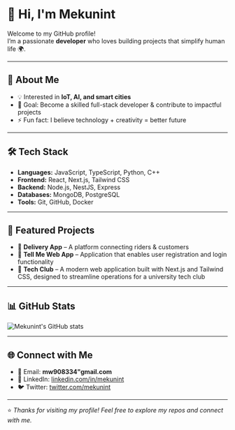 # 👋 Hi, I'm Mekunint
Welcome to my GitHub profile!  
I’m a passionate **developer** who loves building projects that simplify human life 🌍.  

---

## 🚀 About Me
- 💡 Interested in **IoT, AI, and smart cities**  
- 🎯 Goal: Become a skilled full-stack developer & contribute to impactful projects  
- ⚡ Fun fact: I believe technology + creativity = better future  

---

## 🛠️ Tech Stack
- **Languages:** JavaScript, TypeScript, Python, C++  
- **Frontend:** React, Next.js, Tailwind CSS  
- **Backend:** Node.js, NestJS, Express  
- **Databases:** MongoDB, PostgreSQL  
- **Tools:** Git, GitHub, Docker  

---

## 📂 Featured Projects
- 🔹 **Delivery App** – A platform connecting riders & customers  
- 🔹 **Tell Me Web App** – Application that enables user registration and login functionality  
- 🔹 **Tech Club** – A modern web application built with Next.js and Tailwind CSS, designed to streamline operations for a university tech club  

---

## 📊 GitHub Stats
![Mekunint's GitHub stats](https://github-readme-stats.vercel.app/api?username=Meku-nint&show_icons=true&theme=radical)

---

## 🌐 Connect with Me
- 📧 Email: **mw908334"gmail.com**  
- 💼 LinkedIn: [linkedin.com/in/mekunint](https://linkedin.com/in/mekunint)  
- 🐦 Twitter: [twitter.com/mekunint](https://twitter.com/mekunint)  

---

⭐️ *Thanks for visiting my profile! Feel free to explore my repos and connect with me.*
